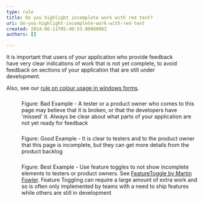 ```yaml
---
type: rule
title: Do you highlight incomplete work with red text?
uri: do-you-highlight-incomplete-work-with-red-text
created: 2014-06-11T05:40:53.0000000Z
authors: []

---
```


 
It is important that users of your application who provide feedback <br>have very clear indications of work that is not yet complete, to avoid <br>feedback on sections of your application that are still under <br>development.
 
Also, see our     [rule on colour usage in windows forms](http&#58;//www.ssw.com.au/ssw/Standards/rules/rulestobetterwindowsforms.aspx#RedYellowDesigner).
<dl class="badImage"><dt>
      <img src="/PublishingImages/bad-incomplete-work.jpg" alt="" style="margin&#58;5px;">
   </dt><dd>Figure&#58; Bad Example - A tester or a product owner who comes to this page may believe that it is broken, or that the developers have 'missed' it. Always be clear about what parts of your application are not yet ready for feedback</dd></dl><dl class="goodImage"><dt>
      <img src="/PublishingImages/good-incomplete-work.jpg" alt="" style="margin&#58;5px;">
   </dt><dd>Figure&#58; Good Example - It is clear to testers and to the product owner that this page is incomplete, but they can get more details from the product backlog</dd></dl><dl class="goodImage"><dt>
      <img src="/PublishingImages/best-incomplete-work.jpg" alt="" style="margin&#58;5px;">
   </dt><dd>Figure&#58; Best Example - Use feature toggles to not show incomplete elements to testers or product owners. See 
      <a target="_blank" href="http&#58;//martinfowler.com/bliki/FeatureToggle.html">FeatureToggle by Martin Fowler</a>. Feature Toggling can require a large amount of extra work and so is often only implemented by teams with a need to ship features while others are still in development</dd></dl>

